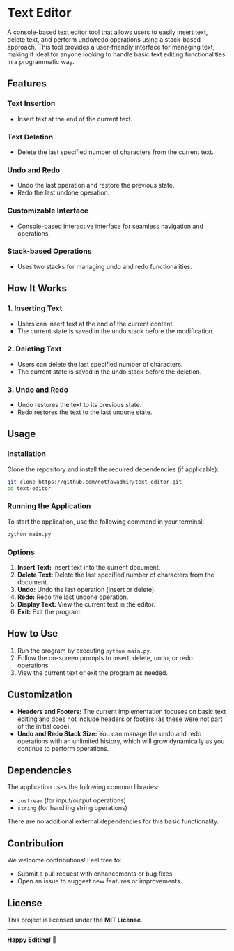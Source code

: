 # **Text Editor**

A console-based text editor tool that allows users to easily insert text, delete text, and perform undo/redo operations using a stack-based approach. This tool provides a user-friendly interface for managing text, making it ideal for anyone looking to handle basic text editing functionalities in a programmatic way.

## **Features**

### **Text Insertion**
- Insert text at the end of the current text.
  
### **Text Deletion**
- Delete the last specified number of characters from the current text.

### **Undo and Redo**
- Undo the last operation and restore the previous state.
- Redo the last undone operation.

### **Customizable Interface**
- Console-based interactive interface for seamless navigation and operations.

### **Stack-based Operations**
- Uses two stacks for managing undo and redo functionalities.

## **How It Works**

### 1. **Inserting Text**
- Users can insert text at the end of the current content.
- The current state is saved in the undo stack before the modification.

### 2. **Deleting Text**
- Users can delete the last specified number of characters.
- The current state is saved in the undo stack before the deletion.

### 3. **Undo and Redo**
- Undo restores the text to its previous state.
- Redo restores the text to the last undone state.

## **Usage**

### **Installation**

Clone the repository and install the required dependencies (if applicable):

```bash
git clone https://github.com/notfawadmir/text-editor.git
cd text-editor
```

### **Running the Application**

To start the application, use the following command in your terminal:

```bash
python main.py
```

### **Options**
1. **Insert Text:** Insert text into the current document.
2. **Delete Text:** Delete the last specified number of characters from the document.
3. **Undo:** Undo the last operation (insert or delete).
4. **Redo:** Redo the last undone operation.
5. **Display Text:** View the current text in the editor.
6. **Exit:** Exit the program.

## **How to Use**
1. Run the program by executing `python main.py`.
2. Follow the on-screen prompts to insert, delete, undo, or redo operations.
3. View the current text or exit the program as needed.

## **Customization**

- **Headers and Footers:** The current implementation focuses on basic text editing and does not include headers or footers (as these were not part of the initial code).
- **Undo and Redo Stack Size:** You can manage the undo and redo operations with an unlimited history, which will grow dynamically as you continue to perform operations.

## **Dependencies**

The application uses the following common libraries:
- `iostream` (for input/output operations)
- `string` (for handling string operations)

There are no additional external dependencies for this basic functionality.

## **Contribution**

We welcome contributions! Feel free to:
- Submit a pull request with enhancements or bug fixes.
- Open an issue to suggest new features or improvements.

## **License**

This project is licensed under the **MIT License**.

---

**Happy Editing! 🎉**
